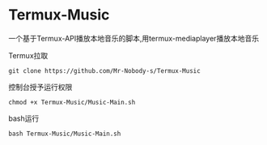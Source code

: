 # Termux-Music
一个基于Termux-API播放本地音乐的脚本,用termux-mediaplayer播放本地音乐

Termux拉取

`git clone https://github.com/Mr-Nobody-s/Termux-Music`

控制台授予运行权限

`chmod +x Termux-Music/Music-Main.sh`

bash运行

`bash Termux-Music/Music-Main.sh`
